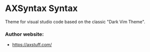 # AXSyntax Syntax

Theme for visual studio code based on the classic "Dark Vim Theme".

### Author website:

- https://axstuff.com/
